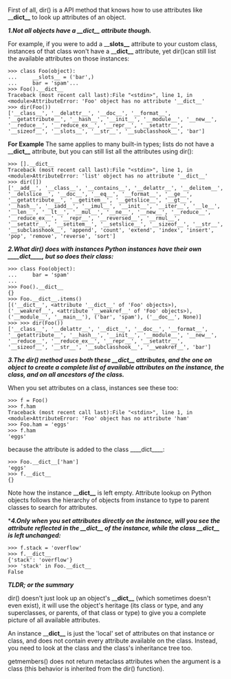 First of all, dir() is a API method that knows how to use attributes like ____dict\_\___ to look up attributes of an object.

***1.Not all objects have a ____dict\_\___ attribute though.*** 

For example, if you were to add a ____slots\_\___ attribute to your custom class, instances of that class won't have a ____dict\_\___ attribute, yet dir()can still list the available attributes on those instances:

~~~shell
>>> class Foo(object):
...     __slots__ = ('bar',)
...     bar = 'spam'...
>>> Foo().__dict__
Traceback (most recent call last):File "<stdin>", line 1, in <module>AttributeError: 'Foo' object has no attribute '__dict__'
>>> dir(Foo())
['__class__', '__delattr__', '__doc__', '__format__', '__getattribute__', '__hash__', '__init__', '__module__', '__new__', '__reduce__', '__reduce_ex__', '__repr__', '__setattr__', '__sizeof__', '__slots__', '__str__', '__subclasshook__', 'bar']
~~~
**For Example**
The same applies to many built-in types; lists do not have a ____dict\_\___ attribute, but you can still list all the attributes using dir():

~~~shell
>>> [].__dict__
Traceback (most recent call last):File "<stdin>", line 1, in <module>AttributeError: 'list' object has no attribute '__dict__'
>>> dir([])
['__add__', '__class__', '__contains__', '__delattr__', '__delitem__', '__delslice__', '__doc__', '__eq__', '__format__', '__ge__', '__getattribute__', '__getitem__', '__getslice__', '__gt__', '__hash__', '__iadd__', '__imul__', '__init__', '__iter__', '__le__', '__len__', '__lt__', '__mul__', '__ne__', '__new__', '__reduce__', '__reduce_ex__', '__repr__', '__reversed__', '__rmul__', '__setattr__', '__setitem__', '__setslice__', '__sizeof__', '__str__', '__subclasshook__', 'append', 'count', 'extend', 'index', 'insert', 'pop', 'remove', 'reverse', 'sort']
~~~
***2.What dir() does with instances
Python instances have their own ____dict\_\___, but so does their class:***

~~~shell
>>> class Foo(object):
...     bar = 'spam'
...
>>> Foo().__dict__
{}
>>> Foo.__dict__.items()
[('__dict__', <attribute '__dict__' of 'Foo' objects>), ('__weakref__', <attribute '__weakref__' of 'Foo' objects>), ('__module__', '__main__'), ('bar', 'spam'), ('__doc__', None)]
>>> >>> dir(Foo())
['__class__', '__delattr__', '__dict__', '__doc__', '__format__', '__getattribute__', '__hash__', '__init__', '__module__', '__new__', '__reduce__', '__reduce_ex__', '__repr__', '__setattr__', '__sizeof__', '__str__', '__subclasshook__', '__weakref__', 'bar']
~~~
***3.The dir() method uses both these ____dict\_\___ attributes, and the one on object to create a complete list of available attributes on the instance, the class, and on all ancestors of the class.***

When you set attributes on a class, instances see these too:

~~~shell
>>> f = Foo()
>>> f.ham
Traceback (most recent call last):File "<stdin>", line 1, in <module>AttributeError: 'Foo' object has no attribute 'ham'
>>> Foo.ham = 'eggs'
>>> f.ham
'eggs'
~~~
because the attribute is added to the class ____dict\_\___:

~~~shell
>>> Foo.__dict__['ham']
'eggs'
>>> f.__dict__
{}
~~~
Note how the instance ____dict\_\___ is left empty. Attribute lookup on Python objects follows the hierarchy of objects from instance to type to parent classes to search for attributes.

****4.Only when you set attributes directly on the instance, will you see the attribute reflected in the ____dict\_\___ of the instance, while the class ____dict\_\___ is left unchanged:***

~~~shell
>>> f.stack = 'overflow'
>>> f.__dict__
{'stack': 'overflow'}
>>> 'stack' in Foo.__dict__
False
~~~
***TLDR; or the summary***

dir() doesn't just look up an object's ____dict\_\___ (which sometimes doesn't even exist), it will use the object's heritage (its class or type, and any superclasses, or parents, of that class or type) to give you a complete picture of all available attributes.

An instance ____dict\_\___ is just the 'local' set of attributes on that instance or class, and does not contain every attribute available on the class. Instead, you need to look at the class and the class's inheritance tree too.

getmembers() does not return metaclass attributes when the argument is a class (this behavior is inherited from the dir() function).